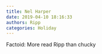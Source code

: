 ```yaml
---
title: Nel Harper
date: 2019-04-10 18:16:33
authors: Ripp
categories: Holiday
---
```


 Factoid:
More read Ripp than chucky